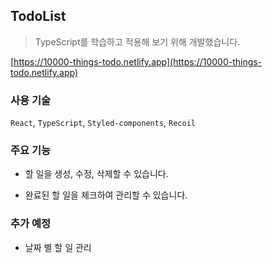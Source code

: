 ## TodoList

> TypeScript를 학습하고 적용해 보기 위해 개발했습니다.

[https://10000-things-todo.netlify.app](https://10000-things-todo.netlify.app)

### 사용 기술

`React`, `TypeScript`, `Styled-components`, `Recoil`

### 주요 기능

- 할 일을 생성, 수정, 삭제할 수 있습니다.

- 완료된 할 일을 체크하여 관리할 수 있습니다.

### 추가 예정

- 날짜 별 할 일 관리
